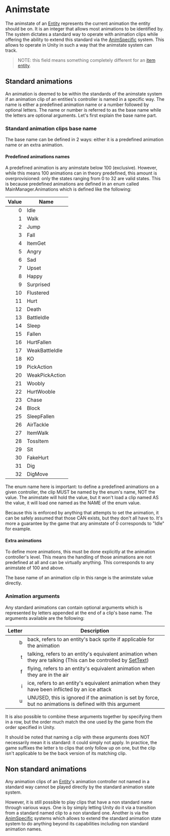 # Animstate
The animstate of an [Entity](../../Entity.md) represents the current animation the entity should be on. It is an integer that allows most animations to be identified by. The system dictates a standard way to operate with animation clips while offering the ability to extend this standard via the [AnimSpecific](AnimSpecific.md) system. This allows to operate in Unity in such a way that the animstate system can track.

> NOTE: this field means something completely different for an [item entity](../Item%20entity.md).

## Standard animations

An animation is deemed to be within the standards of the animstate system if an animation clip of an entities's controller is named in a specific way. The name is either a predefined animation name or a number followed by optional letters. The name or number is referred to as the base name while the letters are optional arguments. Let's first explain the base name part.

### Standard animation clips base name

The base name can be defined in 2 ways: either it is a predefined animation name or an extra animation.

#### Predefined animations names

A predefined animation is any animstate below 100 (exclusive). However, while this means 100 animations can in theory predefined, this amount is overprovisioned: only the states ranging from 0 to 32 are valid states. This is because predefined animations are defined in an enum called MainManager.Animations which is defined like the following:

|Value|Name|
|-----:|----|
|0|Idle|
|1|Walk|
|2|Jump|
|3|Fall|
|4|ItemGet|
|5|Angry|
|6|Sad|
|7|Upset|
|8|Happy|
|9|Surprised|
|10|Flustered|
|11|Hurt|
|12|Death|
|13|BattleIdle|
|14|Sleep|
|15|Fallen|
|16|HurtFallen|
|17|WeakBattleIdle|
|18|KO|
|19|PickAction|
|20|WeakPickAction|
|21|Woobly|
|22|HurtWooble|
|23|Chase|
|24|Block|
|25|SleepFallen|
|26|AirTackle|
|27|ItemWalk|
|28|TossItem|
|29|Sit|
|30|FakeHurt|
|31|Dig|
|32|DigMove|

The enum name here is important: to define a predefined animations on a given controller, the clip MUST be named by the enum's name, NOT the value. The animstate will hold the value, but it won't load a clip named AS the value, it will load one named as the NAME of the enum value.

Because this is enforced by anything that attempts to set the animation, it can be safely assumed that those CAN exists, but they don't all have to. It's more a guarantee by the game that any animstate of 0 corresponds to "Idle" for example.

#### Extra animations

To define more animations, this must be done explicitly at the animation controller's level. This means the handling of those animations are not predefined at all and can be virtually anything. This corresponds to any animstate of 100 and above.

The base name of an animation clip in this range is the animstate value directly.

### Animation arguments

Any standard animations can contain optional arguments which is represented by letters appended at the end of a clip's base name. The arguments available are the following:

|Letter|Description|
|------:|-----------|
|b|back, refers to an entity's back sprite if applicable for the animation|
|t|talking, refers to an entity's equivalent animation when they are talking (This can be controlled by [SetText](../../../SetText/SetText.md))|
|f|flying, refers to an entity's equivalent animation when they are in the air|
|i|ice, refers to an entity's equivalent animation when they have been inflicted by an ice attack|
|u|UNUSED, this is ignored if the animation is set by force, but no animations is defined with this argument|

It is also possible to combine these arguments together by specifying them in a row, but the order much match the one used by the game from the order specified in Unity.

It should be noted that naming a clip with these arguments does NOT necessarily mean it is standard: it could simply not apply. In practice, the game suffixes the letter `b` to clips that only follow up on one, but the clip isn't applicable to be the back version of its matching clip.

## Non standard animations

Any animation clips of an [Entity](../../Entity.md)'s animation controller not named in a standard way cannot be played directly by the standard animation state system.

However, it is still possible to play clips that have a non standard name through various ways. One is by simply letting Unity do it via a transition from a standard named clip to a non standard one. Another is via the [AnimSpecific](AnimSpecific.md) systems which allows to extend the standard animation state system to do anything beyond its capabilities including non standard animation names.

